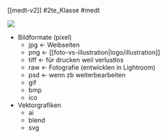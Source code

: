 [[medt-v2]] #2te_Klasse #medt 


![](DR14-02-2024-57.excalidraw.svg)
- Bildformate (pixel)
	- jpg ← Weibseiten
	- png ← [[foto-vs-illustration|logo/illustration]]
	- tiff ← für drucken weil verlustlos
	- raw ← Fotografie (entwicklen in Lightroom)
	- psd ← wenn zb weiterbearbeiten
	- gif
	- bmp
	- ico
- Vektorgrafiken
	- ai
	- blend
	- svg